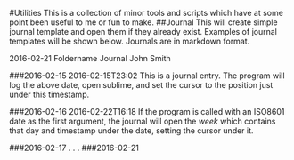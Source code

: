 #Utilities
This is a collection of minor tools and scripts which have at some point been useful to me or fun to make.
##Journal
This will create simple journal template and open them if they already exist. Examples of journal templates will be shown below. Journals are in markdown format.


2016-02-21
Foldername
Journal
John Smith

###2016-02-15
2016-02-15T23:02
This is a journal entry. The program will log the above date, open sublime, and set the cursor to the position just under this timestamp.

###2016-02-16
2016-02-22T16:18
If the program is called with an ISO8601 date as the first argument, the journal will open the *week* which contains that day and timestamp under the date, setting the cursor under it. 


###2016-02-17
.
.
.
###2016-02-21
